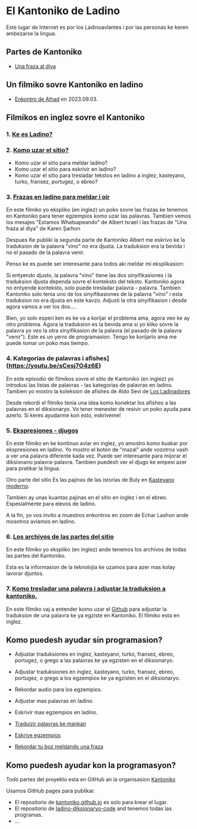 # El Kantoniko de Ladino

Este lugar de Internet es por los Ladinoavlantes i por las personas ke keren ambezarse la lingua.

## Partes de Kantoniko

* [Una fraza al diya](una-fraza-al-diya)

## Un filmiko sovre Kantoniko en ladino

* [Enkontro de Alhad](https://www.youtube.com/watch?v=B8BeC922reo) en 2023.09.03.

## Filmikos en inglez sovre el Kantoniko

### 1. [Ke es Ladino?](https://youtu.be/-oXEcsfGyAQ)

### 2. [Komo uzar el sitio?](https://youtu.be/xO6fb5SAkYA)

* Komo uzar el sitio para meldar ladino?
* Komo uzar el sitio para eskrivir en ladino?
* Komo uzar el sitio para tresladar tekstos en ladino a inglez, kasteyano, turko, fransez, portugez, o ebreo?

### 3. [Frazas en ladino para meldar i oir ](https://www.youtube.com/watch?v=T_CgIoFAJOs)

En este filmiko yo ekspliko (en inglez) un poko sovre las frazas ke tenemos en Kantoniko para tener egzempios komo uzar las palavras. Tambien vemos los mesajes "Estamos Whatsapeando" de  Albert Israel i las frazas de "Una fraza al diya" de Karen Şarhon


Despues Ke publiki la segunda parte de Kantoniko Albert me eskrivo ke la traduksion de la palavra "vino" no era djusta. La traduksion era la bevida i no el pasado de la palavra venir.


Penso ke es puede ser interesante para todos aki meldar mi eksplikasion:

Si entyendo djusto, la palavra "vino" tiene las dos sinyifikasiones i la traduksion djusta dependa sovre el konteksto del teksto. Kantoniko agora no entyende konteksto, solo puede tresladar palavra - palavra. Tambien Kantoniko solo tenia uno de los sinyifikasiones de la palavra "vino" i esta traduksion no era djusta en este kavzo.  Adjusti la otra sinyifikasion i desde agora vamos a ver los dos....

Bien, yo solo esperi ken es ke va a korijar el problema ama, agora veo ke ay otro problema.
Agora la traduksion es la bevida ama si yo kliko sovre la palavra yo veo la otra sinyifikasion de la palavra (el pasado de la palavra "venir").
Este es un yerro de programasion. Tengo ke korijarlo ama me puede tomar un poko mas tiempo.

### 4. Kategorias de palavras i afishes](https://youtu.be/sCesj7O4z6E)

En este episodio de filmikos sovre el sitio de Kantoniko (en inglez) yo introdusi las listas de palavras - las kategorias de palavras en ladino.
Tambien yo mostro la koleksion de afishes de Aldo Sevi de [Los Ladinadores](https://www.facebook.com/groups/ladinadores)

Desde rekordi el filmiko tenia una idea komo konektar los afishes a las palavras en el diksionaryo.
Vo tener menester de resivir un poko ayuda para azerlo. Si keres ayudarme kon esto, eskriveme!

### 5. [Ekspresiones - djugos](https://youtu.be/KO3YM1u78r4)

En este filmiko en ke kontinuo avlar en inglez, yo amostro komo buskar por ekspresiones en ladino.
Yo mostro el boton de "mazal" ande vozotros vash a ver una palavra diferente kada vez. Puede ser interesante para mijorar el diksionario palavra-palavra.
Tambien puedesh ver el djugo ke empesi azer para pratikar la lingua.

Otro parte del sitio Es las pajinas de las istorias de Buly en [Kasteyano moderno](https://kantoniko.com/haberes-buenos-de-buly/).

Tambien ay unas kuantas pajinas en el sitio en inglez i en el ebreo. Espesialmente para elevos de ladino.

A la fin, yo vos invito a muestros enkontros en zoom de Echar Lashon ande mosotros avlamos en ladino.

### 6. [Los archivos de las partes del sitio](https://youtu.be/eirWr_w97FM)

En este filmiko yo ekspliko (en inglez) ande tenemos los archivos de todas las partes del Kantoniko.

Esta es la informasion de la teknolojia ke uzamos para azer mas kolay lavorar djuntos.

### 7. [Komo tresladar una palavra i adjustar la traduksion a kantoniko.](https://youtu.be/hHA_GqElleo)

En este filmiko  vaj a entender komo uzar el [Github](https://github.com/) para adjustar la traduksion de una palavra ke ya egziste en Kantoniko. El filmiko esta en inglez.


## Komo puedesh ayudar sin programasion?

* Adjustar traduksiones en inglez, kasteyano, turko, fransez, ebreo, portugez, o grego a las palavras ke ya egzisten en el diksionaryo.
* Adjustar traduksiones en inglez, kasteyano, turko, fransez, ebreo, portugez, o grego a los egzempios ke ya egzisten en el diksionaryo.
* Rekordar audio para los egzempios.

* Adjustar mas palavras en ladino.
* Eskrivir mas egzempios en ladino.

* [Traduizir palavras ke mankan](traduizir-palavras-ke-mankan)
* [Eskrive egzempios](eskrive-egzempios)
* [Rekordar tu boz meldando una fraza](rekordar-tu-boz-meldando-una-fraza)

## Komo puedesh ayudar kon la programasyon?

Todo partes del proyekto esta en GitHub an la organisasion [Kantoniko](https://github.com/kantoniko/)

Usamos GitHub pages para publikar.

* El repositorio de [kantoniko.github.io](https://github.com/kantoniko/kantoniko.github.io/) es solo para krear el lugar.
* El repositorio de [ladino-diksionaryo-code](https://github.com/kantoniko/ladino-diksionaryo-code/) and tenemos todas las programas.
* ...



